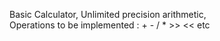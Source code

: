 Basic Calculator, 
    Unlimited precision arithmetic,  
    Operations to be implemented : + - / * >> << etc
